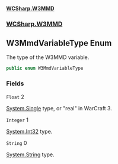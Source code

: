 #### [WCSharp.W3MMD](index.md 'index')
### [WCSharp.W3MMD](WCSharp.W3MMD.md 'WCSharp.W3MMD')

## W3MmdVariableType Enum

The type of the W3MMD variable.

```csharp
public enum W3MmdVariableType
```
### Fields

<a name='WCSharp.W3MMD.W3MmdVariableType.Float'></a>

`Float` 2

[System.Single](https://docs.microsoft.com/en-us/dotnet/api/System.Single 'System.Single') type, or "real" in WarCraft 3.

<a name='WCSharp.W3MMD.W3MmdVariableType.Integer'></a>

`Integer` 1

[System.Int32](https://docs.microsoft.com/en-us/dotnet/api/System.Int32 'System.Int32') type.

<a name='WCSharp.W3MMD.W3MmdVariableType.String'></a>

`String` 0

[System.String](https://docs.microsoft.com/en-us/dotnet/api/System.String 'System.String') type.
